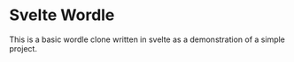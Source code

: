 # Svelte Wordle
This is a basic wordle clone written in svelte as a demonstration of a simple project.
